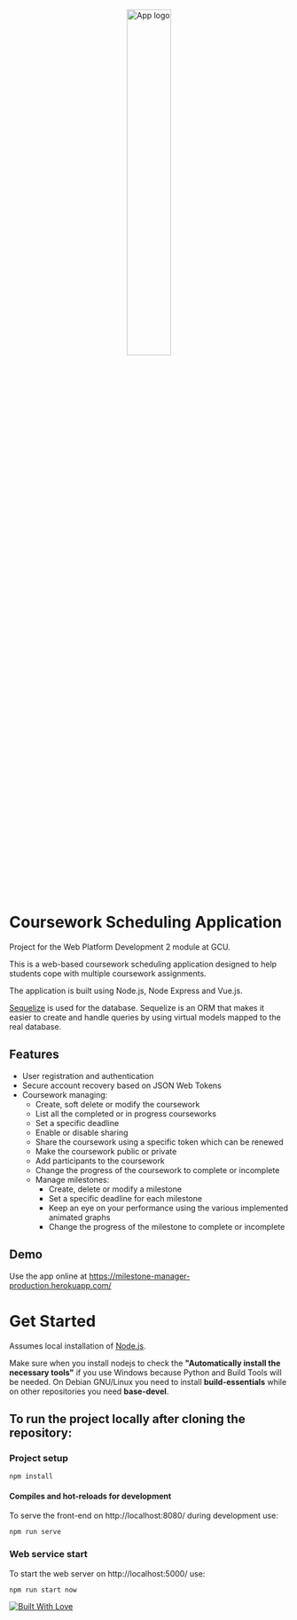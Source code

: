 <br/>
<p align="center">
        <img width="40%" src="https://i.postimg.cc/MHHmnCfX/AppLogo.png" alt="App logo">
</p>
<br/>

# Coursework Scheduling Application
Project for the Web Platform Development 2 module at GCU. 

This is a web-based coursework scheduling application designed to help students cope with multiple coursework assignments. 

The application is built using Node.js, Node Express and Vue.js.

[Sequelize](https://sequelize.org/v5/index.html) is used for the database. Sequelize is an ORM that makes it easier to create and handle queries by using virtual models mapped to the real database.

## Features
* User registration and authentication
* Secure account recovery based on JSON Web Tokens
* Coursework managing:
  * Create, soft delete or modify the coursework
  * List all the completed or in progress courseworks
  * Set a specific deadline
  * Enable or disable sharing
  * Share the coursework using a specific token which can be renewed
  * Make the coursework public or private
  * Add participants to the coursework
  * Change the progress of the coursework to complete or incomplete
  * Manage milestones:
    * Create, delete or modify a milestone
    * Set a specific deadline for each milestone
    * Keep an eye on your performance using the various implemented animated graphs
    * Change the progress of the milestone to complete or incomplete
  
## Demo

Use the app online at https://milestone-manager-production.herokuapp.com/

# Get Started
Assumes local installation of [Node.js](https://nodejs.org/).

Make sure when you install nodejs to check the **"Automatically install the necessary tools"** if you use Windows because Python and Build Tools will be needed. On Debian GNU/Linux you need to install **build-essentials** while on other repositories you need **base-devel**.

## To run the project locally after cloning the repository:
### Project setup
```
npm install
```

#### Compiles and hot-reloads for development
To serve the front-end on http://localhost:8080/ during development use:
```
npm run serve
```

### Web service start
To start the web server on http://localhost:5000/ use:
```
npm run start now
```

[![Built With Love](http://forthebadge.com/images/badges/built-with-love.svg)](http://forthebadge.com)
